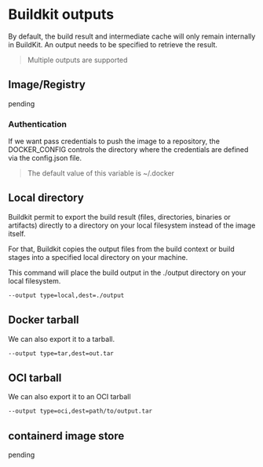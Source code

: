 # Buildkit outputs

By default, the build result and intermediate cache will only remain internally in BuildKit. An output needs to be specified to retrieve the result.

> Multiple outputs are supported

## Image/Registry

pending

### Authentication

If we want pass credentials to push the image to a repository, the DOCKER_CONFIG controls the directory where the credentials are defined via the config.json file.

> The default value of this variable is ~/.docker

## Local directory

Buildkit permit to export the build result (files, directories, binaries or artifacts) directly to a directory on your local filesystem instead of the image itself.

For that, Buildkit copies the output files from the build context or build stages into a specified local directory on your machine.

This command will place the build output in the ./output directory on your local filesystem.

```txt
--output type=local,dest=./output
```

## Docker tarball

We can also export it to a tarball.

```txt
--output type=tar,dest=out.tar
```

## OCI tarball

We can also export it to an OCI tarball

```txt
--output type=oci,dest=path/to/output.tar
```

## containerd image store

pending
